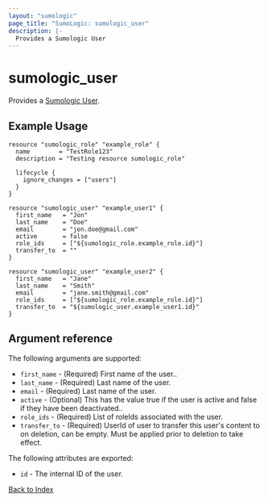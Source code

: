 ```yaml
---
layout: "sumologic"
page_title: "SumoLogic: sumologic_user"
description: |-
  Provides a Sumologic User
---
```


# sumologic_user
Provides a [Sumologic User][1].

## Example Usage
```hcl
resource "sumologic_role" "example_role" {
  name        = "TestRole123"
  description = "Testing resource sumologic_role"

  lifecycle {
    ignore_changes = ["users"]
  }
}

resource "sumologic_user" "example_user1" {
  first_name   = "Jon"
  last_name    = "Doe"
  email        = "jon.doe@gmail.com"
  active       = false
  role_ids     = ["${sumologic_role.example_role.id}"]
  transfer_to  = ""
}

resource "sumologic_user" "example_user2" {
  first_name   = "Jane"
  last_name    = "Smith"
  email        = "jane.smith@gmail.com"
  role_ids     = ["${sumologic_role.example_role.id}"]
  transfer_to  = "${sumologic_user.example_user1.id}"
}
```

## Argument reference

The following arguments are supported:

- `first_name` - (Required) First name of the user..
- `last_name` - (Required) Last name of the user.
- `email` - (Required) Last name of the user.
- `active` - (Optional) This has the value true if the user is active and false if they have been deactivated..
- `role_ids` - (Required) List of roleIds associated with the user.
- `transfer_to` - (Required) UserId of user to transfer this user's content to on deletion, can be empty. Must be applied prior to deletion to take effect.

The following attributes are exported:

- `id` - The internal ID of the user.


[Back to Index][0]

[0]: ../README.md
[1]: https://help.sumologic.com/Manage/Users-and-Roles/Manage-Users
